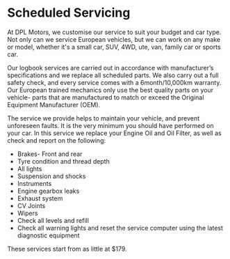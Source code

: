 # Scheduled Servicing

At DPL Motors, we customise our service to suit your budget and car type. Not only can we service European vehicles, but we can work on any make or model, whether it's a small car, SUV, 4WD, ute, van, family car or sports car.

Our logbook services are carried out in accordance with manufacturer’s specifications and we replace all scheduled parts. We also carry out a full safety check, and every service comes with a 6month/10,000km warranty. Our European trained mechanics only use the best quality parts on your vehicle- parts that are manufactured to match or exceed the Original Equipment Manufacturer (OEM).

The service we provide helps to maintain your vehicle, and prevent unforeseen faults. It is the very minimum you should have performed on your car. In this service we replace your Engine Oil and Oil Filter, as well as check and report on the following:

- Brakes- Front and rear
- Tyre condition and thread depth
- All lights
- Suspension and shocks
- Instruments
- Engine gearbox leaks
- Exhaust system
- CV Joints
- Wipers
- Check all levels and refill
- Check all warning lights and reset the service computer using the latest diagnostic equipment

These services start from as little at $179.